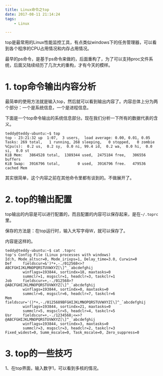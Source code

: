 ```yaml
---
title: Linux命令之top
date: 2017-08-11 21:14:24
tags:
	- Linux

---
```


top是最常用的Linux性能监控工具，有点类似windows下的任务管理器，可以看到各个程序的CPU占用情况和内存占用情况。

最早的ps命令，是基于ps命令来做的，后面重构了，为了可以支持proc文件系统，后面又陆续经历了几次大的重构，才有今天的模样。

# 1. top命令输出内容分析

最简单的使用方法就是输入top，然后就可以看到输出内容了。内容总体上分为两个部分：一个是系统信息，一个是进程信息。

下面是一个top命令输出的系统信息部分。现在我们分析一下所有的数据代表的含义。

```
teddy@teddy-ubuntu:~$ top
top - 23:21:32 up  1:07,  3 users,  load average: 0.00, 0.01, 0.05
Tasks: 269 total,   1 running, 268 sleeping,   0 stopped,   0 zombie
%Cpu(s):  0.2 us,  0.2 sy,  0.0 ni, 99.4 id,  0.2 wa,  0.0 hi,  0.0 si,  0.0 st
KiB Mem:   3864528 total,  1389344 used,  2475184 free,   306556 buffers
KiB Swap:  3916796 total,        0 used,  3916796 free.   479536 cached Mem
```

其实很简单，这个内容之前在其他命令里都有谈到的。不做展开了。

# 2. top的输出配置

top输出的内容是可以进行配置的，而且配置的内容可以保存起来，是在`~/.toprc`里。

保存的方法是：在top运行时，输入大写字母W，就可以保存了。

内容是这样的。

```
teddy@teddy-ubuntu:~$ cat .toprc 
top's Config File (Linux processes with windows)
Id:h, Mode_altscr=0, Mode_irixps=1, Delay_time=3.0, Curwin=0
Def     fieldscur=&')*+,-./012568<>?ABCFGHIJKLMNOPQRSTUVWXYZ[\]^_`abcdefghij
        winflags=193844, sortindx=18, maxtasks=0
        summclr=1, msgsclr=1, headclr=3, taskclr=1
Job     fieldscur=+,-./012568>?@ABCFGHIJKLMNOPQRSTUVWXYZ[\]^_`abcdefghij
        winflags=193844, sortindx=0, maxtasks=0
        summclr=6, msgsclr=6, headclr=7, taskclr=6
Mem     fieldscur='()*+,-./0125689BFGHIJKLMNOPQRSTUVWXYZ[\]^_`abcdefghij
        winflags=193844, sortindx=21, maxtasks=0
        summclr=5, msgsclr=5, headclr=4, taskclr=5
Usr     fieldscur=+,-./1234568;<=>?@ABCFGHIJKLMNOPQRSTUVWXYZ[\]^_`abcdefghij
        winflags=193844, sortindx=3, maxtasks=0
        summclr=3, msgsclr=3, headclr=2, taskclr=3
Fixed_widest=0, Summ_mscale=0, Task_mscale=0, Zero_suppress=0
```

# 3. top的一些技巧

1、在top界面，输入数字1，可以看到多核的情况。

